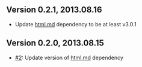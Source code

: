## Version 0.2.1, 2013.08.16

* Update [html.md][] dependency to be at least v3.0.1

## Version 0.2.0, 2013.08.15

* [#2](https://github.com/neocotic/grunt-html-md/issues/2): Update version of [html.md][] dependency

[html.md]: http://neocotic.com/html.md/
